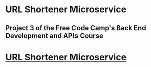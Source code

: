 # URL Shortener Microservice

## Project 3 of the Free Code Camp's Back End Development and APIs Course

# [URL Shortener Microservice](https://www.freecodecamp.org/learn/back-end-development-and-apis/back-end-development-and-apis-projects/url-shortener-microservice)